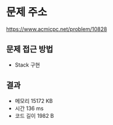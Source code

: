 # 문제 주소
https://www.acmicpc.net/problem/10828

## 문제 접근 방법
* Stack 구현

## 결과
- 메모리 15172 KB
- 시간 136 ms
- 코드 길이 1982 B
